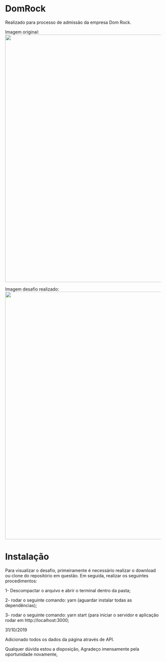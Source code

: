 # DomRock

Realizado para processo de admissão da empresa Dom Rock.

Imagem original:
<img src="https://i.imgur.com/FNupu9v.jpg" width="800">

Imagem desafio realizado:
<img src="https://i.imgur.com/hE8R2oZ.jpg" width="800">


# Instalação

Para visualizar o desafio, primeiramente é necessário realizar o download ou clone do repositório em questão.
Em seguida, realizar os seguintes procedimentos:

1- Descompactar o arquivo e abrir o terminal dentro da pasta;

2- rodar o seguinte comando: yarn (aguardar instalar todas as dependências);

3- rodar o seguinte comando: yarn start (para iniciar o servidor e aplicação rodar em http://localhost:3000;


31/10/2019

Adicionado todos os dados da página através de API.


Qualquer dúvida estou a disposição,
Agradeço imensamente pela oportunidade novamente,


